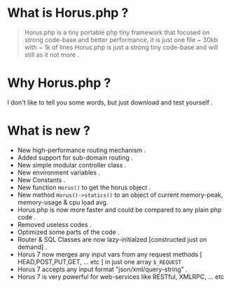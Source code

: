 What is Horus.php ?
=======
> Horus.php is a tiny portable php tiny framework that focused on strong code-base and better performance, it is just one file ~ 30kb with ~ 1k of lines
> Horus.php is just a strong tiny code-base and will still as it not more .

Why Horus.php ?
=======
I don't like to tell you some words, but just download and test yourself .

What is new ?
=======
- New high-performance routing mechanism .
- Added support for sub-domain routing .
- New simple modular controller class .
- New environment variables .
- New Constants .
- New function `Horus()` to get the horus object .
- New method `Horus()->statics()` to an object of current memory-peak, memory-usage & cpu load avg.
- Horus.php is now more faster and could be compared to any plain php code .
- Removed useless codes .
- Optimized some parts of the code .
- Router & SQL Classes are now lazy-initialzed [constructed just on demand] .
- Horus 7 now merges any input vars from any request methods [ HEAD,POST,PUT,GET, ... etc ] in just one array `$_REQUEST`
- Horus 7 accepts any input format "json/xml/query-string" .
- Horus 7 is very powerful for web-services like RESTful, XMLRPC, ... etc

